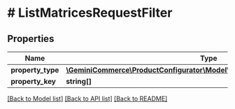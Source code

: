 # # ListMatricesRequestFilter


## Properties


Name | Type | Description | Notes
------------ | ------------- | ------------- | -------------
**property_type**| [**\GeminiCommerce\ProductConfigurator\Model\ProductconfiguratorPropertyType[]**](ProductconfiguratorPropertyType.md) |   | [optional]
**property_key**| **string[]** |   | [optional]


[[Back to Model list]](../../README.md#models) [[Back to API list]](../../README.md#endpoints) [[Back to README]](../../README.md)